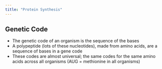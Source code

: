 ```yaml
---
title: "Protein Synthesis"
---
```


## Genetic Code
- The genetic code of an organism is the sequence of the bases
- A polypeptide (lots of these nucleotides), made from amino acids, are a sequence of bases in a gene code
- These codes are almost universal; the same codes for the same amino acids across all organisms (AUG = methionine in all organisms)
